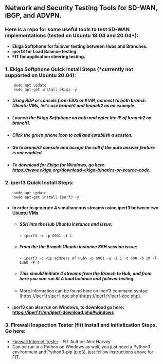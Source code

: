 ## Network and Security Testing Tools for SD-WAN, iBGP, and ADVPN.
    
### Here is a repo for some useful tools to test SD-WAN implementations (tested on Ubuntu 18.04 and 20.04*): 
   * **Ekiga Softphone for failover testing between Hubs and Branches.**
   * **iperf3 for Load Balance testing.**
   * **FIT for application steering testing.** 

   ### 1. Ekiga Softphone Quick Install Steps (*currently not supported on Ubuntu 20.04):
        sudo apt update
        sudo apt-get install ekiga -y
   - ##### Using RDP or console from ESXi or KVM, connect to both branch Ubuntu VMs, let's use branch1 and branch2 as an example.  
   - ##### Launch the Ekiga Softphone on both and enter the IP of branch2 on branch1. 
   - ##### Click the green phone icon to call and establish a session.  
   - ##### Go to branch2 console and accept the call if the auto answer feature is not enabled.
   
   - ##### To download for Ekiga for Windows, go here: https://www.ekiga.org/download-ekiga-binaries-or-source-code.

   ### 2. iperf3 Quick Install Steps:
        sudo apt update
        sudo apt-get install iperf3 -y
            
   - #### In order to generate 4 simultaneous streams using iperf3 between two Ubuntu VMs
                
      - ##### SSH into the Hub Ubuntu instance and issue:
            » iperf3 -s -p 6001 -i 1
      - ##### From the the Branch Ubuntu instance SSH session issue:
            » iperf3 -c <ip address of Hub> -p 6001 -u -i 1 -t 600 -b 1M -l 1360 -P 4
      - ##### This should initiate 4 streams from the Branch to Hub, and from here you can run SLA load balance and failover testing.
    
       - More information can be found here on iperf3 command syntax: [https://iperf.fr/iperf-doc.php](https://iperf.fr/iperf-doc.php).
       
   - #### iperf3 can also run on Windows, to download go here: https://iperf.fr/en/iperf-download.php#windows
         
   ### 3. Firewall Inspection Tester (fit) Install and Initialization Steps, Go here:
   * [Firewall Internet Tester](https://github.com/gahlberg/fit.git) - FIT Author: Alex Harvey
   * Can be run in a Python on Windows as well, you just need a Python3 environment and Python3-pip (pip3), just follow instructions above for FIT. 
